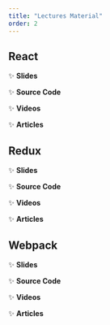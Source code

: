 ```yaml
---
title: "Lectures Material"
order: 2
---
```



## React

✨ **Slides**

✨ **Source Code**

✨ **Videos**

✨ **Articles**

## Redux

✨ **Slides**

✨ **Source Code**

✨ **Videos**

✨ **Articles**

## Webpack

✨ **Slides**

✨ **Source Code**

✨ **Videos**

✨ **Articles**
